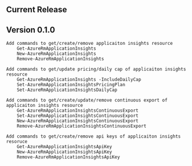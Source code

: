 ﻿<!--
    Please leave this section at the top of the change log.

    Changes for the current release should go under the section titled "Current Release", and should adhere to the following format:

    ## Current Release
    * Overview of change #1
        - Additional information about change #1
    * Overview of change #2
        - Additional information about change #2
        - Additional information about change #2
    * Overview of change #3
    * Overview of change #4
        - Additional information about change #4

    ## YYYY.MM.DD - Version X.Y.Z (Previous Release)
    * Overview of change #1
        - Additional information about change #1
-->
## Current Release

## Version 0.1.0
    Add commands to get/create/remove applicaiton insights resource
        Get-AzureRmApplicationInsights 
        New-AzureRmApplicationInsights
        Remove-AzureRmApplicationInsights

    Add commands to get/update pricing/daily cap of applicaiton insights resource        
        Get-AzureRmApplicationInsights -IncludeDailyCap
        Set-AzureRmApplicationInsightsPricingPlan
        Set-AzureRmApplicationInsightsDailyCap

    Add commands to get/create/update/remove continuous export of applicaiton insights resource
		Get-AzureRmApplicationInsightsContinuousExport
		Set-AzureRmApplicationInsightsContinuousExport
		New-AzureRmApplicationInsightsContinuousExport
		Remove-AzureRmApplicationInsightsContinuousExport
    
    Add commands to get/create/remove api keys of applicaiton insights resoruce
		Get-AzureRmApplicationInsightsApiKey
		New-AzureRmApplicationInsightsApiKey
		Remove-AzureRmApplicationInsightsApiKey
